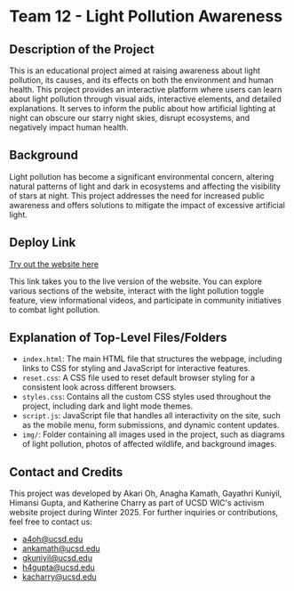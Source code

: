 # Team 12 - Light Pollution Awareness

## Description of the Project

This is an educational project aimed at raising awareness about light pollution, its causes, and its effects on both the environment and human health. This project provides an interactive platform where users can learn about light pollution through visual aids, interactive elements, and detailed explanations. It serves to inform the public about how artificial lighting at night can obscure our starry night skies, disrupt ecosystems, and negatively impact human health.

## Background

Light pollution has become a significant environmental concern, altering natural patterns of light and dark in ecosystems and affecting the visibility of stars at night. This project addresses the need for increased public awareness and offers solutions to mitigate the impact of excessive artificial light.

## Deploy Link

[Try out the website here](https://himansig7.github.io/Team-12-LightPollution/)

This link takes you to the live version of the website. You can explore various sections of the website, interact with the light pollution toggle feature, view informational videos, and participate in community initiatives to combat light pollution.

## Explanation of Top-Level Files/Folders

- `index.html`: The main HTML file that structures the webpage, including links to CSS for styling and JavaScript for interactive features.
- `reset.css`: A CSS file used to reset default browser styling for a consistent look across different browsers.
- `styles.css`: Contains all the custom CSS styles used throughout the project, including dark and light mode themes.
- `script.js`: JavaScript file that handles all interactivity on the site, such as the mobile menu, form submissions, and dynamic content updates.
- `img/`: Folder containing all images used in the project, such as diagrams of light pollution, photos of affected wildlife, and background images.

## Contact and Credits

This project was developed by Akari Oh, Anagha Kamath, Gayathri Kuniyil, Himansi Gupta, and Katherine Charry as part of UCSD WIC's activism website project during Winter 2025.
For further inquiries or contributions, feel free to contact us:
- a4oh@ucsd.edu
- ankamath@ucsd.edu
- gkuniyil@ucsd.edu
- h4gupta@ucsd.edu
- kacharry@ucsd.edu
